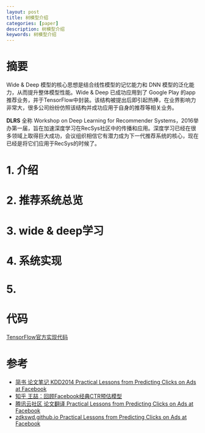 ```yaml
---
layout: post
title: 树模型介绍
categories: [paper]
description: 树模型介绍
keywords: 树模型介绍
---
```


# 摘要
Wide & Deep 模型的核心思想是结合线性模型的记忆能力和 DNN 模型的泛化能力，从而提升整体模型性能。Wide & Deep 已成功应用到了 Google Play 的app推荐业务，并于TensorFlow中封装。该结构被提出后即引起热捧，在业界影响力非常大，很多公司纷纷仿照该结构并成功应用于自身的推荐等相关业务。

**DLRS** 全称 Workshop on Deep Learning for Recommender Systems，2016举办第一届，旨在加速深度学习在RecSys社区中的传播和应用。深度学习已经在很多领域上取得巨大成功，会议组织相信它有潜力成为下一代推荐系统的核心，现在已经是将它们应用于RecSys的时候了。

# 1. 介绍
 
# 2. 推荐系统总览

# 3. wide & deep学习

# 4. 系统实现

# 5.

# 代码
[TensorFlow官方实现代码](https://github.com/tensorflow/models/tree/master/official/wide_deep)

# 参考
- [简书 论文笔记 KDD2014 Practical Lessons from Predicting Clicks on Ads at Facebook](https://www.jianshu.com/p/698d02b20916)
- [知乎 王喆：回顾Facebook经典CTR预估模型](https://zhuanlan.zhihu.com/p/32321996)
- [腾讯云社区 论文翻译 Practical Lessons from Predicting Clicks on Ads at Facebook](https://cloud.tencent.com/developer/article/1559589)
- [zdkswd.github.io Practical Lessons from Predicting Clicks on Ads at Facebook](https://zdkswd.github.io/2018/11/16/Practical%20Lessons%20from%20Predicting%20Clicks%20on%20Ads%20at%20Facebook/)